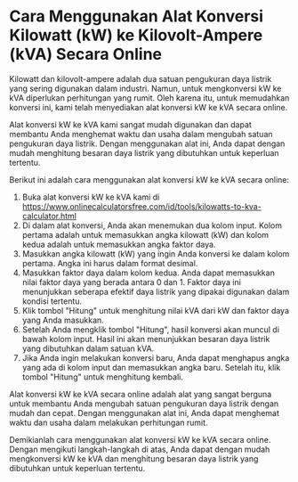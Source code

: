 Cara Menggunakan Alat Konversi Kilowatt (kW) ke Kilovolt-Ampere (kVA) Secara Online
===================================================================================

Kilowatt dan kilovolt-ampere adalah dua satuan pengukuran daya listrik yang sering digunakan dalam industri. Namun, untuk mengkonversi kW ke kVA diperlukan perhitungan yang rumit. Oleh karena itu, untuk memudahkan konversi ini, kami telah menyediakan alat konversi kW ke kVA secara online.

Alat konversi kW ke kVA kami sangat mudah digunakan dan dapat membantu Anda menghemat waktu dan usaha dalam mengubah satuan pengukuran daya listrik. Dengan menggunakan alat ini, Anda dapat dengan mudah menghitung besaran daya listrik yang dibutuhkan untuk keperluan tertentu.

Berikut ini adalah cara menggunakan alat konversi kW ke kVA secara online:

1. Buka alat konversi kW ke kVA kami di <https://www.onlinecalculatorsfree.com/id/tools/kilowatts-to-kva-calculator.html>
2. Di dalam alat konversi, Anda akan menemukan dua kolom input. Kolom pertama adalah untuk memasukkan angka kilowatt (kW) dan kolom kedua adalah untuk memasukkan angka faktor daya.
3. Masukkan angka kilowatt (kW) yang ingin Anda konversi ke dalam kolom pertama. Angka ini harus dalam format desimal.
4. Masukkan faktor daya dalam kolom kedua. Anda dapat memasukkan nilai faktor daya yang berada antara 0 dan 1. Faktor daya ini menunjukkan seberapa efektif daya listrik yang dipakai digunakan dalam kondisi tertentu.
5. Klik tombol "Hitung" untuk menghitung nilai kVA dari kW dan faktor daya yang Anda masukkan.
6. Setelah Anda mengklik tombol "Hitung", hasil konversi akan muncul di bawah kolom input. Hasil ini akan menunjukkan besaran daya listrik yang dibutuhkan dalam satuan kVA.
7. Jika Anda ingin melakukan konversi baru, Anda dapat menghapus angka yang ada di kolom input dan memasukkan angka baru. Setelah itu, klik tombol "Hitung" untuk menghitung kembali.

Alat konversi kW ke kVA secara online adalah alat yang sangat berguna untuk membantu Anda mengubah satuan pengukuran daya listrik dengan mudah dan cepat. Dengan menggunakan alat ini, Anda dapat menghemat waktu dan usaha dalam melakukan perhitungan rumit.

Demikianlah cara menggunakan alat konversi kW ke kVA secara online. Dengan mengikuti langkah-langkah di atas, Anda dapat dengan mudah mengkonversi kW ke kVA dan menghitung besaran daya listrik yang dibutuhkan untuk keperluan tertentu.